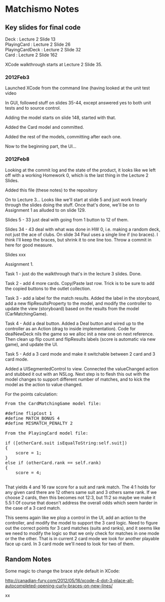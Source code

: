 # Matchismo Notes

## Key slides for final code

Deck            : Lecture 2 Slide 13  
PlayingCard     : Lecture 2 Slide 26  
PlayingCardDeck : Lecture 2 Slide 32  
Card            : Lecture 2 Slide 162  

XCode walkthrough starts at Lecture 2 Slide 35.

### 2012Feb3

Launched XCode from the command line (having looked at the unit test video

In GUI, followed stuff on slides 35-44, except answered yes to both unit tests and to source control.

Adding the model starts on slide 148, started with that.

Added the Card model and committed.

Added the rest of the models, committing after each one.

Now to the beginning part, the UI...


### 2012Feb8

Looking at the commit log and the state of the product, it looks like we left off with a working Homework 0, which is the last thing in the Lecture 2 Slides.

Added this file (these notes) to the repository

On to Lecture 3…  Looks like we'll start at slide 5 and just work linearly through the slides doing the stuff.  Once that's done, we'll be on to Assignment 1 as alluded to on slide 129.

Slides 5 - 33 just deal with going from 1 button to 12 of them.

Slides 34 - 43 deal with what was done in HW 0, i.e. making a random deck, not just the ace of clubs.  On slide 34 Paul uses a single line if (no braces).  I think I'll keep the braces, but shrink it to one line too.  Throw a commit in here for good measure.

Slides xxx

Assignment 1.

Task 1 - just do the walkthrough that's in the lecture 3 slides.  Done.

Task 2 - add 4 more cards.  Copy/Paste last row.  Trick is to be sure to add the copied buttons to the outlet collection.

Task 3 - add a label for the match results.  Added the label in the storyboard, add a new flipResultsProperty to the model, and modify the controller to update the view (storyboard) based on the results from the model (CarMatchingGame).

Task 4 - Add a deal button.  Added a Deal button and wired up to the controller as an Action (drag to inside implementation).  Code for dealNewDeck nils the game so we alloc init a new one on next reference.  Then clean up flip count and flipResults labels (score is automatic via new game), and update the UI.

Task 5 - Add a 3 card mode and make it switchable between 2 card and 3 card mode.

Added a UISegmentedControl to view.  Connected the valueChanged action and stubbed it out with an NSLog.
Next step is to flesh this out with the model changes to support different number of matches, and to kick the model as the action to value changed.

For the points calculation:

<pre>
From the CardMatchingGame model file:

#define flipCost 1
#define MATCH_BONUS 4
#define MISMATCH_PENALTY 2

From the PlayingCard model file:

if ([otherCard.suit isEqualToString:self.suit])
{
    score = 1;
}
else if (otherCard.rank == self.rank)
{
    score = 4;

</pre>

That yields 4 and 16 raw score for a suit and rank match.  The 4:1 holds for any given card there are 12 others same suit and 3 others same rank.  If we choose 2 cards, then this becomes not 12:3, but 11:2 so maybe we make it 5.5:1  Of course that doesn't address the overall odds which seem harder in the case of a 3 card match.

This seems again like we plop a control in the UI, add an action to the controller, and modify the model to support the 3 card logic.  Need to figure out the correct points for 3 card matches (suits and ranks), and it seems like we need to modify the logic so that we only check for matches in one mode or the the other.  That is in current 2 card mode we look for another playable face up card.  In 3 card mode we'll need to look for two of them.

## Random Notes

Some magic to change the brace style default in XCode:

http://canadian-fury.com/2012/05/16/xcode-4-dot-3-place-all-autocompleted-opening-curly-braces-on-new-lines/

xx